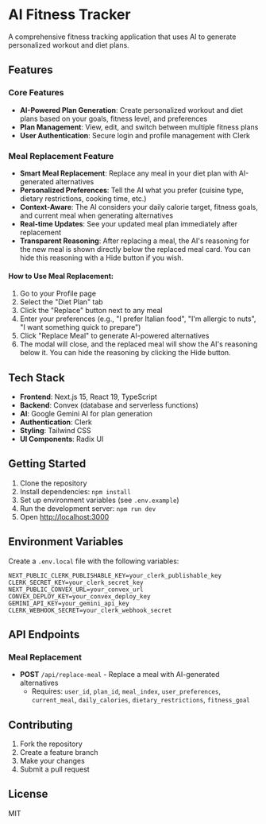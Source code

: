 # AI Fitness Tracker

A comprehensive fitness tracking application that uses AI to generate personalized workout and diet plans.

## Features

### Core Features
- **AI-Powered Plan Generation**: Create personalized workout and diet plans based on your goals, fitness level, and preferences
- **Plan Management**: View, edit, and switch between multiple fitness plans
- **User Authentication**: Secure login and profile management with Clerk

### Meal Replacement Feature
- **Smart Meal Replacement**: Replace any meal in your diet plan with AI-generated alternatives
- **Personalized Preferences**: Tell the AI what you prefer (cuisine type, dietary restrictions, cooking time, etc.)
- **Context-Aware**: The AI considers your daily calorie target, fitness goals, and current meal when generating alternatives
- **Real-time Updates**: See your updated meal plan immediately after replacement
- **Transparent Reasoning**: After replacing a meal, the AI's reasoning for the new meal is shown directly below the replaced meal card. You can hide this reasoning with a Hide button if you wish.


#### How to Use Meal Replacement:
1. Go to your Profile page
2. Select the "Diet Plan" tab
3. Click the "Replace" button next to any meal
4. Enter your preferences (e.g., "I prefer Italian food", "I'm allergic to nuts", "I want something quick to prepare")
5. Click "Replace Meal" to generate AI-powered alternatives
6. The modal will close, and the replaced meal will show the AI's reasoning below it. You can hide the reasoning by clicking the Hide button.

## Tech Stack

- **Frontend**: Next.js 15, React 19, TypeScript
- **Backend**: Convex (database and serverless functions)
- **AI**: Google Gemini AI for plan generation
- **Authentication**: Clerk
- **Styling**: Tailwind CSS
- **UI Components**: Radix UI

## Getting Started

1. Clone the repository
2. Install dependencies: `npm install`
3. Set up environment variables (see `.env.example`)
4. Run the development server: `npm run dev`
5. Open [http://localhost:3000](http://localhost:3000)

## Environment Variables

Create a `.env.local` file with the following variables:

```env
NEXT_PUBLIC_CLERK_PUBLISHABLE_KEY=your_clerk_publishable_key
CLERK_SECRET_KEY=your_clerk_secret_key
NEXT_PUBLIC_CONVEX_URL=your_convex_url
CONVEX_DEPLOY_KEY=your_convex_deploy_key
GEMINI_API_KEY=your_gemini_api_key
CLERK_WEBHOOK_SECRET=your_clerk_webhook_secret
```

## API Endpoints

### Meal Replacement
- **POST** `/api/replace-meal` - Replace a meal with AI-generated alternatives
  - Requires: `user_id`, `plan_id`, `meal_index`, `user_preferences`, `current_meal`, `daily_calories`, `dietary_restrictions`, `fitness_goal`

## Contributing

1. Fork the repository
2. Create a feature branch
3. Make your changes
4. Submit a pull request


## License

MIT
